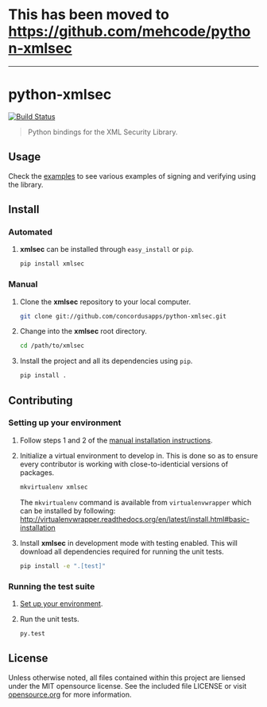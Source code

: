 # This has been moved to https://github.com/mehcode/python-xmlsec


-----

# python-xmlsec
[![Build Status](https://travis-ci.org/concordusapps/python-xmlsec.png?branch=master)](https://travis-ci.org/concordusapps/python-xmlsec)
> Python bindings for the XML Security Library.

## Usage

Check the [examples](https://github.com/concordusapps/python-xmlsec/tree/master/tests/examples) to see various examples of signing and verifying using the library.

## Install

### Automated

1. **xmlsec** can be installed through `easy_install` or `pip`.

   ```sh
   pip install xmlsec
   ```

### Manual

1. Clone the **xmlsec** repository to your local computer.

   ```sh
   git clone git://github.com/concordusapps/python-xmlsec.git
   ```

2. Change into the **xmlsec** root directory.

   ```sh
   cd /path/to/xmlsec
   ```

3. Install the project and all its dependencies using `pip`.

   ```sh
   pip install .
   ```

## Contributing

### Setting up your environment

1. Follow steps 1 and 2 of the [manual installation instructions][].

[manual installation instructions]: #manual

2. Initialize a virtual environment to develop in.
   This is done so as to ensure every contributor is working with
   close-to-identicial versions of packages.

   ```sh
   mkvirtualenv xmlsec
   ```

   The `mkvirtualenv` command is available from `virtualenvwrapper` which
   can be installed by following: http://virtualenvwrapper.readthedocs.org/en/latest/install.html#basic-installation

3. Install **xmlsec** in development mode with testing enabled.
   This will download all dependencies required for running the unit tests.

   ```sh
   pip install -e ".[test]"
   ```

### Running the test suite

1. [Set up your environment](#setting-up-your-environment).

2. Run the unit tests.

   ```sh
   py.test
   ```

## License

Unless otherwise noted, all files contained within this project are liensed under the MIT opensource license. See the included file LICENSE or visit [opensource.org][] for more information.

[opensource.org]: http://opensource.org/licenses/MIT
